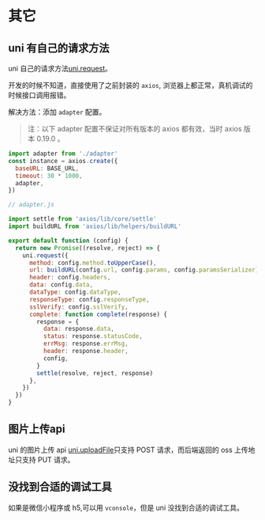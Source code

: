 # 其它

## uni 有自己的请求方法

uni 自己的请求方法[uni.request](https://uniapp.dcloud.net.cn/api/request/request.html#request)。

开发的时候不知道，直接使用了之前封装的 `axios`, 浏览器上都正常，真机调试的时候接口调用报错。

解决方法：添加 `adapter` 配置。

>注：以下 adapter 配置不保证对所有版本的 axios 都有效，当时 axios 版本  0.19.0 。
```js
import adapter from './adapter'
const instance = axios.create({
  baseURL: BASE_URL,
  timeout: 30 * 1000,
  adapter,
})
```

```js
// adapter.js

import settle from 'axios/lib/core/settle'
import buildURL from 'axios/lib/helpers/buildURL'

export default function (config) {
  return new Promise((resolve, reject) => {
    uni.request({
      method: config.method.toUpperCase(),
      url: buildURL(config.url, config.params, config.paramsSerializer),
      header: config.headers,
      data: config.data,
      dataType: config.dataType,
      responseType: config.responseType,
      sslVerify: config.sslVerify,
      complete: function complete(response) {
        response = {
          data: response.data,
          status: response.statusCode,
          errMsg: response.errMsg,
          header: response.header,
          config,
        }
        settle(resolve, reject, response)
      },
    })
  })
}
```

## 图片上传api
  
uni 的图片上传 api [uni.uploadFile](https://uniapp.dcloud.net.cn/api/request/network-file.html#uploadfile)只支持 POST 请求，而后端返回的 oss 上传地址只支持 PUT 请求。

## 没找到合适的调试工具

 如果是微信小程序或 h5,可以用 `vconsole`，但是 uni 没找到合适的调试工具。

